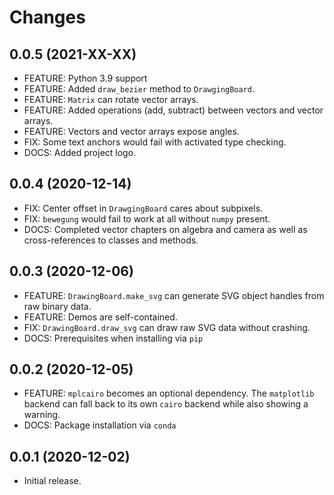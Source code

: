 # Changes

## 0.0.5 (2021-XX-XX)

- FEATURE: Python 3.9 support
- FEATURE: Added `draw_bezier` method to `DrawgingBoard`.
- FEATURE: `Matrix` can rotate vector arrays.
- FEATURE: Added operations (add, subtract) between vectors and vector arrays.
- FEATURE: Vectors and vector arrays expose angles.
- FIX: Some text anchors would fail with activated type checking.
- DOCS: Added project logo.

## 0.0.4 (2020-12-14)

- FIX: Center offset in `DrawgingBoard` cares about subpixels.
- FIX: `bewegung` would fail to work at all without `numpy` present.
- DOCS: Completed vector chapters on algebra and camera as well as cross-references to classes and methods.

## 0.0.3 (2020-12-06)

- FEATURE: `DrawingBoard.make_svg` can generate SVG object handles from raw binary data.
- FEATURE: Demos are self-contained.
- FIX: `DrawingBoard.draw_svg` can draw raw SVG data without crashing.
- DOCS: Prerequisites when installing via `pip`

## 0.0.2 (2020-12-05)

- FEATURE: `mplcairo` becomes an optional dependency. The `matplotlib` backend can fall back to its own `cairo` backend while also showing a warning.
- DOCS: Package installation via `conda`

## 0.0.1 (2020-12-02)

- Initial release.
